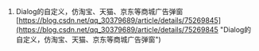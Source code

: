 1. Dialog的自定义，仿淘宝、天猫、京东等商城广告弹窗<br>[https://blog.csdn.net/qq_30379689/article/details/75269845](https://blog.csdn.net/qq_30379689/article/details/75269845 "Dialog的自定义，仿淘宝、天猫、京东等商城广告弹窗")